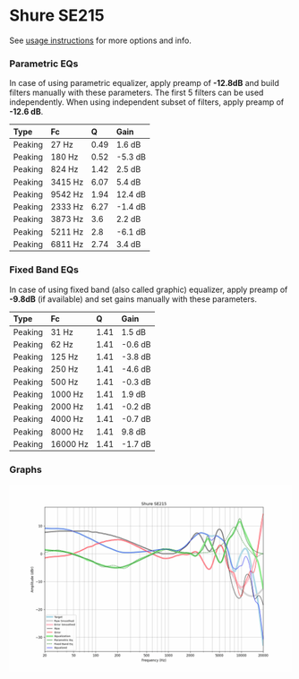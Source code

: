 # Shure SE215
See [usage instructions](https://github.com/jaakkopasanen/AutoEq#usage) for more options and info.

### Parametric EQs
In case of using parametric equalizer, apply preamp of **-12.8dB** and build filters manually
with these parameters. The first 5 filters can be used independently.
When using independent subset of filters, apply preamp of **-12.6 dB**.

| Type    | Fc      |    Q | Gain    |
|:--------|:--------|:-----|:--------|
| Peaking | 27 Hz   | 0.49 | 1.6 dB  |
| Peaking | 180 Hz  | 0.52 | -5.3 dB |
| Peaking | 824 Hz  | 1.42 | 2.5 dB  |
| Peaking | 3415 Hz | 6.07 | 5.4 dB  |
| Peaking | 9542 Hz | 1.94 | 12.4 dB |
| Peaking | 2333 Hz | 6.27 | -1.4 dB |
| Peaking | 3873 Hz | 3.6  | 2.2 dB  |
| Peaking | 5211 Hz | 2.8  | -6.1 dB |
| Peaking | 6811 Hz | 2.74 | 3.4 dB  |

### Fixed Band EQs
In case of using fixed band (also called graphic) equalizer, apply preamp of **-9.8dB**
(if available) and set gains manually with these parameters.

| Type    | Fc       |    Q | Gain    |
|:--------|:---------|:-----|:--------|
| Peaking | 31 Hz    | 1.41 | 1.5 dB  |
| Peaking | 62 Hz    | 1.41 | -0.6 dB |
| Peaking | 125 Hz   | 1.41 | -3.8 dB |
| Peaking | 250 Hz   | 1.41 | -4.6 dB |
| Peaking | 500 Hz   | 1.41 | -0.3 dB |
| Peaking | 1000 Hz  | 1.41 | 1.9 dB  |
| Peaking | 2000 Hz  | 1.41 | -0.2 dB |
| Peaking | 4000 Hz  | 1.41 | -0.7 dB |
| Peaking | 8000 Hz  | 1.41 | 9.8 dB  |
| Peaking | 16000 Hz | 1.41 | -1.7 dB |

### Graphs
![](./Shure%20SE215.png)
